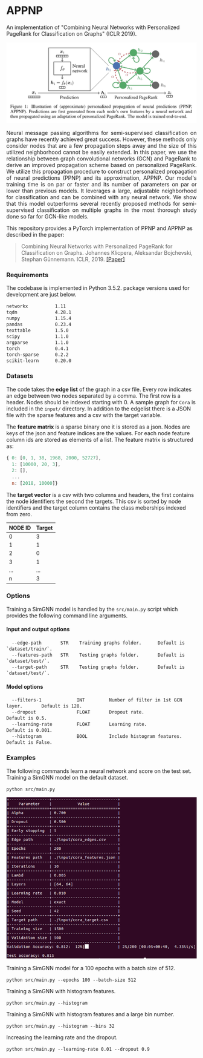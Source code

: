 APPNP
============================================

An implementation of "Combining Neural Networks with Personalized PageRank for Classification on Graphs" (ICLR 2019).
<p align="center">
  <img width="800" src="ppnp.jpg">
</p>
<p align="justify">
Neural message passing algorithms for semi-supervised classification on graphs have recently achieved great success. However, these methods only consider nodes that are a few propagation steps away and the size of this utilized neighborhood cannot be easily extended. In this paper, we use the relationship between graph convolutional networks (GCN) and PageRank to derive an improved propagation scheme based on personalized PageRank. We utilize this propagation procedure to construct personalized propagation of neural predictions (PPNP) and its approximation, APPNP. Our model's training time is on par or faster and its number of parameters on par or lower than previous models. It leverages a large, adjustable neighborhood for classification and can be combined with any neural network. We show that this model outperforms several recently proposed methods for semi-supervised classification on multiple graphs in the most thorough study done so far for GCN-like models.</p>

This repository provides a PyTorch implementation of PPNP and APPNP as described in the paper:

> Combining Neural Networks with Personalized PageRank for Classification on Graphs.
> Johannes Klicpera, Aleksandar Bojchevski, Stephan Günnemann.
> ICLR, 2019.
> [[Paper]](https://arxiv.org/abs/1810.05997)

### Requirements
The codebase is implemented in Python 3.5.2. package versions used for development are just below.
```
networkx          1.11
tqdm              4.28.1
numpy             1.15.4
pandas            0.23.4
texttable         1.5.0
scipy             1.1.0
argparse          1.1.0
torch             0.4.1
torch-sparse      0.2.2
scikit-learn      0.20.0
```
### Datasets

The code takes the **edge list** of the graph in a csv file. Every row indicates an edge between two nodes separated by a comma. The first row is a header. Nodes should be indexed starting with 0. A sample graph for `Cora` is included in the  `input/` directory. In addition to the edgelist there is a JSON file with the sparse features and a csv with the target variable.

The **feature matrix** is a sparse binary one it is stored as a json. Nodes are keys of the json and feature indices are the values. For each node feature column ids are stored as elements of a list. The feature matrix is structured as:

```javascript
{ 0: [0, 1, 38, 1968, 2000, 52727],
  1: [10000, 20, 3],
  2: [],
  ...
  n: [2018, 10000]}
```

The **target vector** is a csv with two columns and headers, the first contains the node identifiers the second the targets. This csv is sorted by node identifiers and the target column contains the class meberships indexed from zero. 

| **NODE ID**| **Target** |
| --- | --- |
| 0 | 3 |
| 1 | 1 |
| 2 | 0 |
| 3 | 1 |
| ... | ... |
| n | 3 |

### Options
Training a SimGNN model is handled by the `src/main.py` script which provides the following command line arguments.

#### Input and output options
```
  --edge-path       STR    Training graphs folder.      Default is `dataset/train/`.
  --features-path   STR    Testing graphs folder.       Default is `dataset/test/`.
  --target-path     STR    Testing graphs folder.       Default is `dataset/test/`.
```
#### Model options
```
  --filters-1             INT         Number of filter in 1st GCN layer.       Default is 128.
  --dropout               FLOAT       Dropout rate.                            Default is 0.5.
  --learning-rate         FLOAT       Learning rate.                           Default is 0.001.
  --histogram             BOOL        Include histogram features.              Default is False.
```
### Examples
The following commands learn a neural network and score on the test set. Training a SimGNN model on the default dataset.
```
python src/main.py
```
<p align="center">
<img style="float: center;" src="appnp_run.jpg">
</p>

Training a SimGNN model for a 100 epochs with a batch size of 512.
```
python src/main.py --epochs 100 --batch-size 512
```
Training a SimGNN with histogram features.
```
python src/main.py --histogram
```
Training a SimGNN with histogram features and a large bin number.
```
python src/main.py --histogram --bins 32
```
Increasing the learning rate and the dropout.
```
python src/main.py --learning-rate 0.01 --dropout 0.9
```
